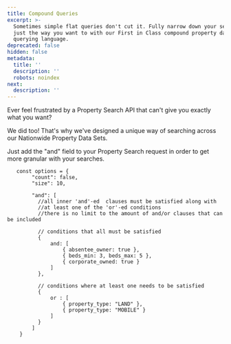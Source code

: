 ```yaml
---
title: Compound Queries
excerpt: >-
  Sometimes simple flat queries don't cut it. Fully narrow down your searches
  just the way you want to with our First in Class compound property data
  querying language.
deprecated: false
hidden: false
metadata:
  title: ''
  description: ''
  robots: noindex
next:
  description: ''
---
```

Ever feel frustrated by a Property Search API that can't give you exactly what you want?

We did too! That's why we've designed a unique way of searching across our Nationwide Property Data Sets. 

Just add the "and" field to your Property Search request in order to get more granular with your searches.

```
   const options = {
        "count": false,
        "size": 10,
        
        "and": [
          //all inner 'and'-ed  clauses must be satisfied along with
          //at least one of the 'or'-ed conditions
          //there is no limit to the amount of and/or clauses that can be included

          // conditions that all must be satisfied
          {
              and: [
                  { absentee_owner: true },
                  { beds_min: 3, beds_max: 5 },
                  { corporate_owned: true }
              ]
          },

          // conditions where at least one needs to be satisfied
          {
              or : [
                  { property_type: "LAND" },
                  { property_type: "MOBILE" }
              ]
          }
        ]
    }
```
